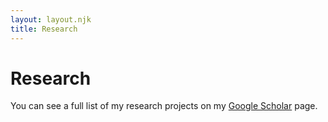 ```yaml
---
layout: layout.njk
title: Research
---
```


# Research

You can see a full list of my research projects on my [Google Scholar](https://scholar.google.com/citations?user=PzQ0aAsAAAAJ&hl=en&oi=ao) page.